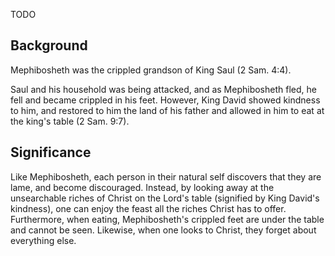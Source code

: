 TODO

## Background

Mephibosheth was the crippled grandson of King Saul (2 Sam. 4:4).

Saul and his household was being attacked, and as Mephibosheth fled, he fell and became crippled in his feet. However, King David showed kindness to him, and restored to him the land of his father and allowed in him to eat at the king's table (2 Sam. 9:7).

## Significance

Like Mephibosheth, each person in their natural self discovers that they are lame, and become discouraged. Instead, by looking away at the unsearchable riches of Christ on the Lord's table (signified by King David's kindness), one can enjoy the feast all the riches Christ has to offer. Furthermore, when eating, Mephibosheth's crippled feet are under the table and cannot be seen. Likewise, when one looks to Christ, they forget about everything else. 